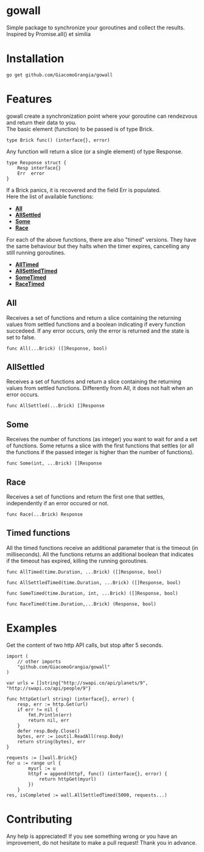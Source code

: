 # gowall

Simple package to synchronize your goroutines and collect the results.<br>
Inspired by Promise.all() et similia
# Installation
```
go get github.com/GiacomoGrangia/gowall
```

# Features

gowall create a synchronization point where your goroutine can rendezvous and return their data to you.<br>
The basic element (function) to be passed is of type Brick.
``` golang
type Brick func() (interface{}, error)
```
Any function will return a slice (or a single element) of type Response.
```golang
type Response struct {
	Resp interface{}
	Err  error
}
```
If a Brick panics, it is recovered and the field Err is populated.<br>
Here the list of available functions:
- <a href="#all"><b>All</b></a>
- <a href="#allsettled"><b>AllSettled</b></a>
- <a href="#some"><b>Some</b></a>
- <a href="#race"><b>Race</b></a>


For each of the above functions, there are also "timed" versions. They have the same behaviour but they halts when the timer expires, cancelling any still running goroutines.

- <a href="#timed-functions"><b>AllTimed</b></a>
- <a href="#timed-functions"><b>AllSettledTimed</b></a>
- <a href="#timed-functions"><b>SomeTimed</b></a>
- <a href="#timed-functions"><b>RaceTimed</b></a>

## All
Receives a set of functions and return a slice containing the returning values from settled functions and a boolean indicating if every function succedeed.
If any error occurs, only the error is returned and the state is set to false.
```golang
func All(...Brick) ([]Response, bool)
```

## AllSettled
Receives a set of functions and return a slice containing the returning values from settled functions. Differently from All, it does not halt when an error occurs.
```golang
func AllSettled(...Brick) []Response
```

## Some
Receives the number of functions (as integer) you want to wait for and a set of functions. Some returns a slice with the first functions that settles (or all the functions if the passed integer is higher than the number of functions).
```golang
func Some(int, ...Brick) []Response
```

## Race
Receives a set of functions and return the first one that settles, independently if an error occured or not.
```golang
func Race(...Brick) Response
```

## Timed functions
All the timed functions receive an additional parameter that is the timeout (in milliseconds).
All the functions returns an additional boolean that indicates if the timeout has expired, killing the running goroutines.
```golang
func AllTimed(time.Duration, ...Brick) ([]Response, bool)
```
```golang
func AllSettledTimed(time.Duration, ...Brick) ([]Response, bool)
```
```golang
func SomeTimed(time.Duration, int, ...Brick) ([]Response, bool)
```
```golang
func RaceTimed(time.Duration,...Brick) (Response, bool)
```
# Examples
Get the content of two http API calls, but stop after 5 seconds.
```golang
import (
	// other imports
	"github.com/GiacomoGrangia/gowall"
)

var urls = []string{"http://swapi.co/api/planets/9", "http://swapi.co/api/people/9"}

func httpGet(url string) (interface{}, error) {
	resp, err := http.Get(url)
	if err != nil {
		fmt.Println(err)
		return nil, err
	}
	defer resp.Body.Close()
	bytes, err := ioutil.ReadAll(resp.Body)
	return string(bytes), err
}

requests := []wall.Brick{}
for u := range url {
		myurl := u
		httpf = append(httpf, func() (interface{}, error) {
			return httpGet(myurl)
		})
	}
res, isCompleted := wall.AllSettledTimed(5000, requests...)

```
# Contributing
Any help is appreciated! If you see something wrong or you have an improvement, do not hesitate to make a pull request! Thank you in advance.

